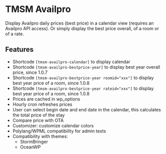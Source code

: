 TMSM Availpro
=================

Display Availpro daily prices (best price) in a calendar view (requires an Availpro API access).
Or simply display the best price overall, of a room or of a rate.

Features
-----------

* Shortcode `[tmsm-availpro-calendar]` to display calendar
* Shortcode `[tmsm-availpro-bestprice-year]` to display best year overall price, since 1.0.7
* Shortcode `[tmsm-availpro-bestprice-year roomid="xxx"]` to display best year price of a room, since 1.0.8
* Shortcode `[tmsm-availpro-bestprice-year rateid="xxx"]` to display best year price of a room, since 1.0.8
* Prices are cached in wp_options
* Hourly cron refreshes prices
* User can select begin date and end date in the calendar, this calculates the total price of the stay
* Compare price with OTA
* Customizer: customize calendar colors
* Polylang/WPML compatibility for admin texts
* Compatibility with themes:
    * StormBringer
    * OceanWP